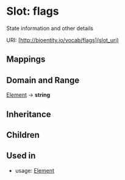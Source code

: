 # Slot: flags


State information and other details

URI: [http://bioentity.io/vocab/flags](slot_uri)
## Mappings

## Domain and Range

[Element](Element.md) -> **string**
## Inheritance

## Children

## Used in

 *  usage: [Element](Element.md)
